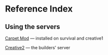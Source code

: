 # Reference Index

## Using the servers

[Carpet Mod](/docs/carpet)
&mdash; installed on survival and creative1

[Creative2](/docs/creative1)
&mdash; the builders' server
